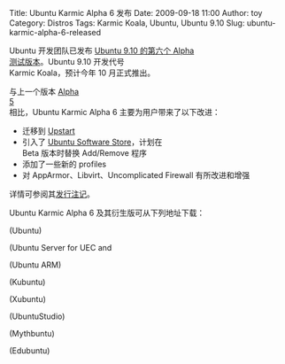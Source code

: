 Title: Ubuntu Karmic Alpha 6 发布
Date: 2009-09-18 11:00
Author: toy
Category: Distros
Tags: Karmic Koala, Ubuntu, Ubuntu 9.10
Slug: ubuntu-karmic-alpha-6-released

Ubuntu 开发团队已发布 [Ubuntu 9.10 的第六个 Alpha  
测试版本](http://fridge.ubuntu.com/node/1911)。Ubuntu 9.10 开发代号  
Karmic Koala，预计今年 10 月正式推出。

与上一个版本 [Alpha  
5](http://linuxtoy.org/archives/ubuntu-karmic-alpha-5-released.html)  
相比，Ubuntu Karmic Alpha 6 主要为用户带来了以下改进：

* 迁移到 [Upstart](http://upstart.ubuntu.com)  
* 引入了 [Ubuntu Software
Store](https://wiki.ubuntu.com/SoftwareStore)，计划在  
Beta 版本时替换 Add/Remove 程序  
* 添加了一些新的 profiles  
* 对 AppArmor、Libvirt、Uncomplicated Firewall 有所改进和增强

详情可参阅其[发行注记](http://www.ubuntu.com/testing/karmic/alpha6)。

Ubuntu Karmic Alpha 6 及其衍生版可从下列地址下载：

(Ubuntu)  
  
(Ubuntu Server for UEC and  
  
(Ubuntu ARM)  
  
(Kubuntu)  
  
(Xubuntu)  
  
(UbuntuStudio)  
  
(Mythbuntu)  
  
(Edubuntu)
